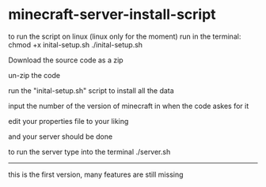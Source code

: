 # minecraft-server-install-script
to run the script on linux (linux only for the moment)
run in the terminal:
chmod +x inital-setup.sh
./inital-setup.sh

Download the source code as a zip

un-zip the code

run the "inital-setup.sh" script to install all the data

input the number of the version of minecraft in when the code askes for it

edit your properties file to your liking 

and your server should be done

to run the server type into the terminal ./server.sh

---------------------------------------------------------------------

this is the first version, many features are still missing
